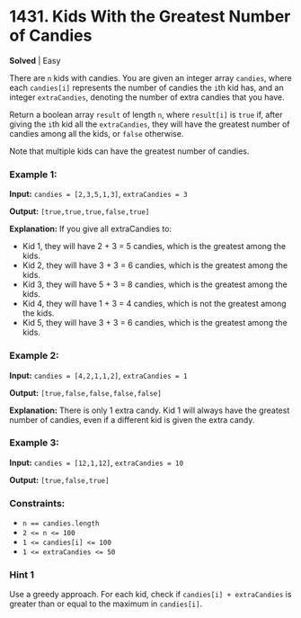 # 1431. Kids With the Greatest Number of Candies

**Solved** | Easy

There are `n` kids with candies. You are given an integer array `candies`, where each `candies[i]` represents the number of candies the `i`th kid has, and an integer `extraCandies`, denoting the number of extra candies that you have.

Return a boolean array `result` of length `n`, where `result[i]` is `true` if, after giving the `i`th kid all the `extraCandies`, they will have the greatest number of candies among all the kids, or `false` otherwise.

Note that multiple kids can have the greatest number of candies.

### Example 1:

**Input:** 
`candies = [2,3,5,1,3]`, `extraCandies = 3`

**Output:** 
`[true,true,true,false,true]`

**Explanation:** 
If you give all extraCandies to:
- Kid 1, they will have 2 + 3 = 5 candies, which is the greatest among the kids.
- Kid 2, they will have 3 + 3 = 6 candies, which is the greatest among the kids.
- Kid 3, they will have 5 + 3 = 8 candies, which is the greatest among the kids.
- Kid 4, they will have 1 + 3 = 4 candies, which is not the greatest among the kids.
- Kid 5, they will have 3 + 3 = 6 candies, which is the greatest among the kids.

### Example 2:

**Input:** 
`candies = [4,2,1,1,2]`, `extraCandies = 1`

**Output:** 
`[true,false,false,false,false]`

**Explanation:** 
There is only 1 extra candy.
Kid 1 will always have the greatest number of candies, even if a different kid is given the extra candy.

### Example 3:

**Input:** 
`candies = [12,1,12]`, `extraCandies = 10`

**Output:** 
`[true,false,true]`

### Constraints:

- `n == candies.length`
- `2 <= n <= 100`
- `1 <= candies[i] <= 100`
- `1 <= extraCandies <= 50`

### Hint 1

Use a greedy approach. For each kid, check if `candies[i] + extraCandies` is greater than or equal to the maximum in `candies[i]`.
